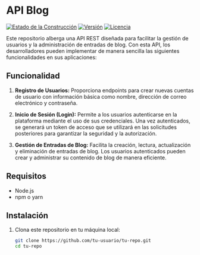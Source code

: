 # API Blog

[![Estado de la Construcción](https://img.shields.io/badge/estado-construcción-green.svg)](https://tu-enlace-de-construcción.com)
[![Versión](https://img.shields.io/badge/versión-1.0.0-blue.svg)](https://github.com/tu-usuario/tu-repo)
[![Licencia](https://img.shields.io/badge/licencia-MIT-blue.svg)](https://opensource.org/licenses/MIT)

Este repositorio alberga una API REST diseñada para facilitar la gestión de usuarios y la administración de entradas de blog. Con esta API, los desarrolladores pueden implementar de manera sencilla las siguientes funcionalidades en sus aplicaciones:

## Funcionalidad

1. **Registro de Usuarios:** Proporciona endpoints para crear nuevas cuentas de usuario con información básica como nombre, dirección de correo electrónico y contraseña.

2. **Inicio de Sesión (Login):** Permite a los usuarios autenticarse en la plataforma mediante el uso de sus credenciales. Una vez autenticados, se generará un token de acceso que se utilizará en las solicitudes posteriores para garantizar la seguridad y la autorización.

3. **Gestión de Entradas de Blog:** Facilita la creación, lectura, actualización y eliminación de entradas de blog. Los usuarios autenticados pueden crear y administrar su contenido de blog de manera eficiente.

## Requisitos

- Node.js
- npm o yarn

## Instalación

1. Clona este repositorio en tu máquina local:

   ```bash
   git clone https://github.com/tu-usuario/tu-repo.git
   cd tu-repo

